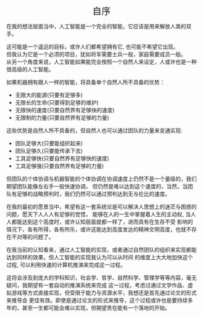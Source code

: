 <center><font size=5>自序</font></center>

在我的想法层面当中，人工智能是一个完全的智能，它应该是用来解放人类的双手。

这可能是一个遥远的目标，或许人们都希望拥有它, 也可能不希望它出现。<br/>
但我认为它是一个必须的项目，犹如将军需要士兵一般，家庭需要成员一般。<br/>
从另一个角度来说，人工智能如果能完全按照一个自然人来设定，人或许也是一种很高级的人工智能。<br/>

如果机器拥有跟人一样的智能，将具备单个自然人所不具备的优势：
* 无限大的能源(只要有足够多)
* 无限长的生命(只要得到足够的维护)
* 无限快的速度(只要自然界有足够快的速度)
* 无限制的力量(只要自然界有足够的力量)

这些优势是自然人所不具备的，但自然人也可以通过团队的力量来变通实现:
* 团队足够大(只要能组织起来)
* 团队足够久(只要能传承下去)
* 工具足够快(只要自然界有足够快的速度)
* 工具足够强(只要自然界有足够的力量)

但团队的个体协调与机器智能的个体协调在协调速度上仍然不是一个量级的，我们期望团队能像左右手一般快速协调，
但仍然是难以达到这个速度的，当然，当团队有足够的战略预判时，我们仍然可以通过预判达到无与伦比的速度。

在我的最初的愿景当中，希望有这一套系统论是可以解决人思想上的迷茫与困惑的问题，愿天下人人人有足够的觉悟，
能够在人的一生中掌握着人生的主动权, 当人人都能达到这个高度时，或许认知层面就都一样了，进而具有在生存不受
影响的情况下，各有所得，各有所乐，或许这能达到高度发达的精神文明高度，也就不存在不对等的问题了。

在我当前的认知看来，通过人工智能的实现，或者通过自然团队的组织来实现都能达到同样的效果，但人工智能的实现我认为可以从时间
的维度上大大地加快这个过程, 可以利用快速的计算机推演来完成这一过程。

这将会涉及到庞大的学科知识，社会学、哲学、自然科学、管理学等等内容，毫无疑问，我期望有一套自动的推演系统来完成
这一过程，考虑过通过文学作品、虚拟游戏等方式直接实现，但受限于能力与资源水平，我想还是首先通过论文的形式来推导会
更佳有效。即使是通过论文的形式来推导，这个过程或许也是要持续多年的，甚至一生都可能会难以实现，但期望贵在能有一个落地的开始。

